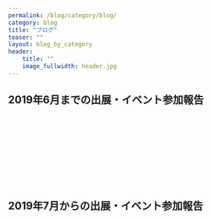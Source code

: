 ```yaml
---
permalink: /blog/category/blog/
category: blog
title: "ブログ"
teaser: ""
layout: blog_by_category
header:
    title: ""
    image_fullwidth: header.jpg
---
```


## 2019年6月までの出展・イベント参加報告

<a>
<div class="iframely-embed">
    <div class="iframely-responsive" style="height: 140px; padding-bottom: 0;">
        <a href="https://sansyokuhituji.amebaownd.com/" data-iframely-url="//cdn.iframe.ly/zsGXdzM"></a>
    </div>
</div>
<script async src="//cdn.iframe.ly/embed.js" charset="utf-8"></script>

## 2019年7月からの出展・イベント参加報告